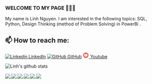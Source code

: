### WELCOME TO MY PAGE 👋👋👋
My name is Linh Nguyen. I am interested in the following topics: SQL, Python, Design Thinking (method of Problem Solving) in PowerBi .<br>
## 📫 How to reach me: 

[![Linkedin](https://i.stack.imgur.com/gVE0j.png) LinkedIn](https://www.linkedin.com/in/linhnguyen0405194/) [![GitHub](https://i.stack.imgur.com/tskMh.png) GitHub](https://github.com/LinhNguyen-MyLi) [![Youtube](https://github.com/LinhNguyen-MyLi/LinhNguyen-MyLi/blob/main/Youtube.png) Youtube](https://www.youtube.com/channel/UCAexW4C-nXfHcM5TsRky-bw)



![Linh's github stats](https://github-readme-stats-git-masterrstaa-rickstaa.vercel.app/api?username=LinhNguyen-MyLi&show_icons=true&theme=transparent&hide=contribs,prs,issues)

<a href="https://github.com/LinhNguyen-MyLi/Google-Analysis-SQL">
  <!-- Change the `github-readme-stats.anuraghazra1.vercel.app` to `github-readme-stats.vercel.app`  -->
  <img align="center" src="https://github-readme-stats.anuraghazra1.vercel.app/api/pin/?username=LinhNguyen-MyLi&repo=Google-Analysis-SQL&theme=radical" />
</a>    
<a href="https://github.com/LinhNguyen-MyLi/Super-Mario-Agent-PPO-Python">
  <!-- Change the `github-readme-stats.anuraghazra1.vercel.app` to `github-readme-stats.vercel.app`  -->
  <img align="center" src="https://github-readme-stats.anuraghazra1.vercel.app/api/pin/?username=LinhNguyen-MyLi&repo=Super-Mario-Agent-PPO-Python&theme=merko" />
</a>

<a href="https://github.com/LinhNguyen-MyLi/User-churn-Analysis-PowerBI">
  <!-- Change the `github-readme-stats.anuraghazra1.vercel.app` to `github-readme-stats.vercel.app`  -->
  <img align="center" src="https://github-readme-stats.anuraghazra1.vercel.app/api/pin/?username=LinhNguyen-MyLi&repo=User-churn-Analysis-PowerBI&theme=gruvbox" />
</a>    
<a href="https://github.com/LinhNguyen-MyLi/Collection-Analysis-PowerBi">
  <!-- Change the `github-readme-stats.anuraghazra1.vercel.app` to `github-readme-stats.vercel.app`  -->
  <img align="center" src="https://github-readme-stats.anuraghazra1.vercel.app/api/pin/?username=LinhNguyen-MyLi&repo=Collection-Analysis-PowerBi&theme=dark" />
</a>

<a href="https://github.com/LinhNguyen-MyLi/Python-games">
  <!-- Change the `github-readme-stats.anuraghazra1.vercel.app` to `github-readme-stats.vercel.app`  -->
  <img align="center" src="https://github-readme-stats.anuraghazra1.vercel.app/api/pin/?username=LinhNguyen-MyLi&repo=Python-games&theme=onedark" />
</a>  

<a href="https://github.com/LinhNguyen-MyLi/Solutions-SQL-Datalemeur">
  <!-- Change the `github-readme-stats.anuraghazra1.vercel.app` to `github-readme-stats.vercel.app`  -->
  <img align="center" src="https://github-readme-stats.anuraghazra1.vercel.app/api/pin/?username=LinhNguyen-MyLi&repo=Solutions-SQL-Datalemeur&theme=synthwave" />
</a>    


